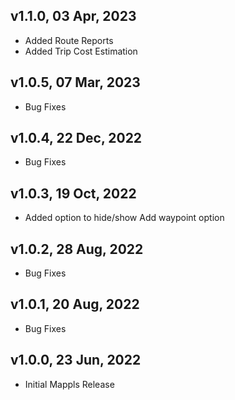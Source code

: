 ## v1.1.0, 03 Apr, 2023
- Added Route Reports
- Added Trip Cost Estimation

## v1.0.5, 07 Mar, 2023
- Bug Fixes
 
## v1.0.4, 22 Dec, 2022
- Bug Fixes

## v1.0.3, 19 Oct, 2022
- Added option to hide/show Add waypoint option

## v1.0.2, 28 Aug, 2022
- Bug Fixes

## v1.0.1, 20 Aug, 2022
- Bug Fixes

## v1.0.0, 23 Jun, 2022
- Initial Mappls Release